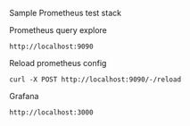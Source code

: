 Sample Prometheus test stack

Prometheus query explore

`http://localhost:9090`

Reload prometheus config

`curl -X POST http://localhost:9090/-/reload`

Grafana

`http://localhost:3000`